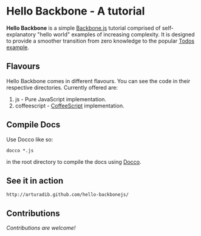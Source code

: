 # Hello Backbone - A tutorial #

**Hello Backbone** is a simple [Backbone.js](http://documentcloud.github.com/backbone) tutorial comprised of self-explanatory "hello world" examples of increasing complexity. It is designed to provide a smoother transition from zero knowledge to the popular [Todos example](http://documentcloud.github.com/backbone/docs/todos.html).

## Flavours ##
Hello Backbone comes in different flavours. You can see the code in their respective directories. Currently offered are:
1. js - Pure JavaScript implementation.
2. coffeescript - [CoffeeScript]() implementation.

## Compile Docs ##
Use Docco like so:

    docco *.js

in the root directory to compile the docs using [Docco](http://jashkenas.github.com/docco/).

## See it in action ##

    http://arturadib.github.com/hello-backbonejs/

## Contributions ##
_Contributions are welcome!_
